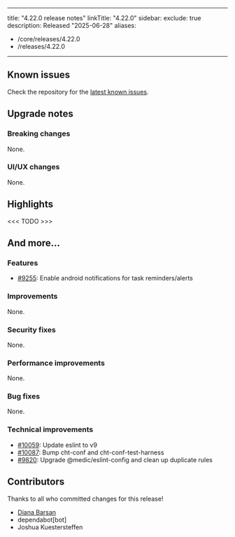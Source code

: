 
---
title: "4.22.0 release notes"
linkTitle: "4.22.0"
sidebar:
  exclude: true
description: 
  Released "2025-06-28"
aliases:
  -    /core/releases/4.22.0
  -    /releases/4.22.0
---

## Known issues

Check the repository for the [latest known issues](https://github.com/medic/cht-core/issues?q=is%3Aissue+label%3A%22Affects%3A+4.22.0%22).

## Upgrade notes

### Breaking changes

None.

### UI/UX changes

None.


## Highlights

<<< TODO >>>

## And more...

### Features

- [#9255](https://github.com/medic/cht-core/issues/9255): Enable android notifications for task reminders/alerts

### Improvements

None.

### Security fixes

None.

### Performance improvements

None.

### Bug fixes

None.

### Technical improvements

- [#10059](https://github.com/medic/cht-core/issues/10059): Update eslint to v9
- [#10087](https://github.com/medic/cht-core/issues/10087): Bump cht-conf and cht-conf-test-harness
- [#9820](https://github.com/medic/cht-core/issues/9820): Upgrade @medic/eslint-config and clean up duplicate rules



## Contributors

Thanks to all who committed changes for this release!

- [Diana Barsan](https://github.com/dianabarsan)
- dependabot[bot]
- Joshua Kuestersteffen

